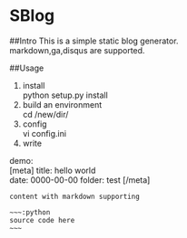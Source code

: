 SBlog
======

##Intro
This is a simple static blog generator.  
markdown,ga,disqus are supported.

##Usage
1. install  
python setup.py install
2. build an environment  
cd /new/dir/
3. config  
vi config.ini
4. write  

demo:  
    [meta]
    title: hello world  
    date: 0000-00-00
    folder: test
    [/meta]

    content with markdown supporting

    ~~~:python
    source code here
    ~~~
